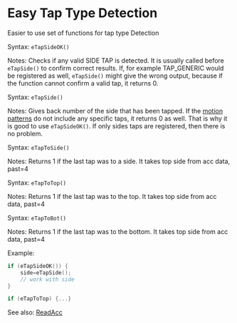 # Easy Tap Type Detection

Easier to use set of functions for tap type Detection

Syntax: `eTapSideOK()`

Notes: Checks if any valid SIDE TAP is detected. It is usually called before `eTapSide()` to confirm correct results. If, for example TAP_GENERIC would be registered as well,  `eTapSide()` might give the wrong output, because if the function cannot confirm a valid tap, it returns 0.

Syntax: `eTapSide()`

Notes: Gives back number of the side that has been tapped. If the [motion patterns](/api-native-functions/motion-pattern-type-list-definition.md) do not include any specific taps, it returns 0 as well. That is why it is good to use `eTapSideOK()`. If only sides taps are registered, then there is no problem.

Syntax: `eTapToSide()`

Notes: Returns 1 if the last tap was to a side. It takes top side from acc data, past=4

Syntax: `eTapToTop()`

Notes: Returns 1 if the last tap was to the top. It takes top side from acc data, past=4

Syntax: `eTapToBot()`

Notes: Returns 1 if the last tap was to the bottom. It takes top side from acc data, past=4

Example:

```c
if (eTapSideOK()) {
    side=eTapSide();
    // work with side
}
```

```c
if (eTapToTop) {...}
```

See also: [ReadAcc](/api-native-functions/readacc.md)

